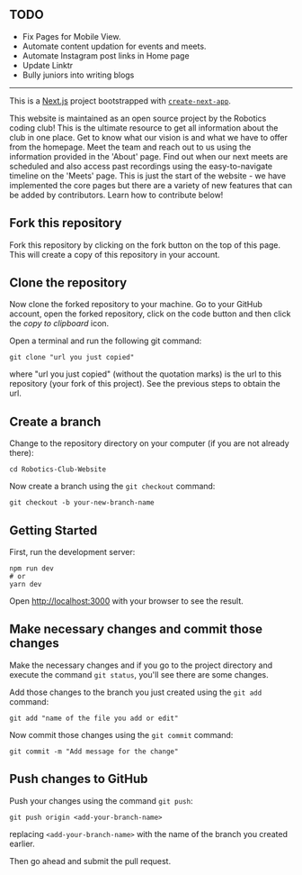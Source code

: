 
## TODO

- Fix Pages for Mobile View.
- Automate content updation for events and meets.
- Automate Instagram post links in Home page
- Update Linktr
- Bully juniors into writing blogs

---

This is a [Next.js](https://nextjs.org/) project bootstrapped with [`create-next-app`](https://github.com/vercel/next.js/tree/canary/packages/create-next-app).

This website is maintained as an open source project by the Robotics coding club! This is the ultimate resource to get all information about the club in one place. 
Get to know what our vision is and what we have to offer from the homepage. 
Meet the team and reach out to us using the information provided in the 'About' page.
Find out when our next meets are scheduled and also access past recordings using the easy-to-navigate timeline on the 'Meets' page. 
This is just the start of the website - we have implemented the core pages but there are a variety of new features that can be added by contributors. Learn how to contribute below!

## Fork this repository

Fork this repository by clicking on the fork button on the top of this page.
This will create a copy of this repository in your account.

## Clone the repository

Now clone the forked repository to your machine. Go to your GitHub account, open the forked repository, click on the code button and then click the _copy to clipboard_ icon.

Open a terminal and run the following git command:

```
git clone "url you just copied"
```

where "url you just copied" (without the quotation marks) is the url to this repository (your fork of this project). See the previous steps to obtain the url.

## Create a branch

Change to the repository directory on your computer (if you are not already there):

```
cd Robotics-Club-Website
```

Now create a branch using the `git checkout` command:

```
git checkout -b your-new-branch-name
```

## Getting Started

First, run the development server:

```
npm run dev
# or
yarn dev
```

Open [http://localhost:3000](http://localhost:3000) with your browser to see the result.

## Make necessary changes and commit those changes

Make the necessary changes and if you go to the project directory and execute the command `git status`, you'll see there are some changes.

Add those changes to the branch you just created using the `git add` command:

```
git add "name of the file you add or edit"
```

Now commit those changes using the `git commit` command:

```
git commit -m "Add message for the change"
```

## Push changes to GitHub

Push your changes using the command `git push`:

```
git push origin <add-your-branch-name>
```

replacing `<add-your-branch-name>` with the name of the branch you created earlier.

Then go ahead and submit the pull request.

